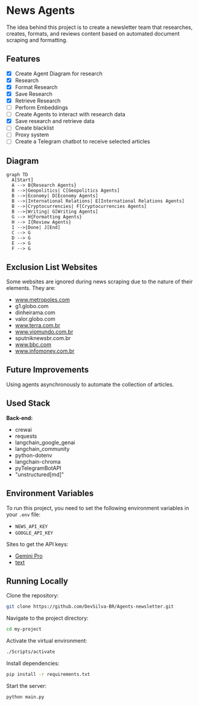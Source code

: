 # News Agents

The idea behind this project is to create a newsletter team that researches, creates, formats, and reviews content based on automated document scraping and formatting.

## Features

- [x] Create Agent Diagram for research
- [x] Research
- [x] Format Research
- [x] Save Research
- [x] Retrieve Research
- [ ] Perform Embeddings
- [ ] Create Agents to interact with research data
- [x] Save research and retrieve data
- [ ] Create blacklist
- [ ] Proxy system
- [ ] Create a Telegram chatbot to receive selected articles

## Diagram
```mermaid
graph TD
  A[Start]
  A --> B{Research Agents}
  B -->|Geopolitics| C[Geopolitics Agents]
  B -->|Economy| D[Economy Agents]
  B -->|International Relations| E[International Relations Agents]
  B -->|Cryptocurrencies| F[Cryptocurrencies Agents]
  B -->|Writing| G[Writing Agents]
  G --> H{Formatting Agents}
  H --> I{Review Agents}
  I -->|Done| J[End]
  C --> G
  D --> G
  E --> G
  F --> G
```
## Exclusion List Websites

Some websites are ignored during news scraping due to the nature of their elements. They are:

- www.metropoles.com
- g1.globo.com
- dinheirama.com
- valor.globo.com
- www.terra.com.br
- www.viomundo.com.br
- sputniknewsbr.com.br
- www.bbc.com
- www.infomoney.com.br

## Future Improvements

Using agents asynchronously to automate the collection of articles.

## Used Stack

**Back-end:**
- crewai
- requests
- langchain_google_genai
- langchain_community
- python-dotenv
- langchain-chroma
- pyTelegramBotAPI
- "unstructured[md]"

## Environment Variables

To run this project, you need to set the following environment variables in your `.env` file:

- `NEWS_API_KEY`
- `GOOGLE_API_KEY`

Sites to get the API keys:
- [Gemini Pro](https://ai.google.dev/)
- [text](https://newsapi.org/)

## Running Locally

Clone the repository:

```bash
git clone https://github.com/DevSilva-BR/Agents-newsletter.git
```

Navigate to the project directory:

```bash
cd my-project
```

Activate the virtual environment:

```bash
./Scripts/activate
```

Install dependencies:

```bash
pip install -r requirements.txt
```

Start the server:

```bash
python main.py
```
